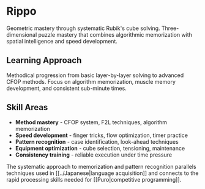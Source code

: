 # Rippo

Geometric mastery through systematic Rubik's cube solving. Three-dimensional puzzle mastery that combines algorithmic memorization with spatial intelligence and speed development.

## Learning Approach

Methodical progression from basic layer-by-layer solving to advanced CFOP methods. Focus on algorithm memorization, muscle memory development, and consistent sub-minute times.

## Skill Areas

- **Method mastery** - CFOP system, F2L techniques, algorithm memorization
- **Speed development** - finger tricks, flow optimization, timer practice
- **Pattern recognition** - case identification, look-ahead techniques
- **Equipment optimization** - cube selection, tensioning, maintenance
- **Consistency training** - reliable execution under time pressure

The systematic approach to memorization and pattern recognition parallels techniques used in [[../Japanese|language acquisition]] and connects to the rapid processing skills needed for [[Puro|competitive programming]].
